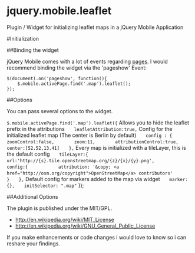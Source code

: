 jquery.mobile.leaflet
=====================

Plugin / Widget for initializing leaflet maps in a jQuery Mobile Application

#Initialization

##Binding the widget

jQuery Mobile comes with a lot of events regarding [pages](http://...). I would recommend binding the widget via the 'pageshow' Event:

```
$(document).on('pageshow', function(){
	$.mobile.activePage.find('.map').leaflet();
});
```

##Options

You can pass several options to the widget.

`$.mobile.activePage.find('.map').leaflet({`
Allows you to hide the leaflet prefix in the attributions
`	leafletAttribution:true,`
Config for the initialized leaflet map (The center is Berlin by default)
`	config : {`
`		zoomControl:false,`
`		zoom:11,`
`		attributionControl:true,`
`		center:[52.52,13.41]`
`	},`
Every map is initialized with a tileLayer, this is the default config
`	tileLayer:{`
`		url:'http://{s}.tile.openstreetmap.org/{z}/{x}/{y}.png', `
`		config:{`
`			attribution: '&copy; <a href="http://osm.org/copyright">OpenStreetMap</a> contributors'`
`		}`
`	},`
Default config for markers added to the map via widget
`	marker:{},`
`	initSelector: ".map"`
});

##Additional Options


The plugin is published under the MIT/GPL.

* http://en.wikipedia.org/wiki/MIT_License
* http://en.wikipedia.org/wiki/GNU_General_Public_License

If you make enhancements or code changes i would love to know so i can reshare your findings.